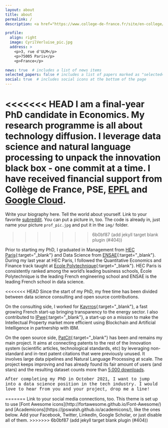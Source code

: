 ```yaml
---
layout: about
title: about
permalink: /
description: <a href="https://www.college-de-france.fr/site/en-college/index.htm">Collège de France</a> and <a href="https://www.parisschoolofeconomics.eu/en/">Paris School of Economics</a> (PSE)

profile:
  align: right
  image: CyrilVerluise_pic.jpg
  address: >
    <p>3, rue d'ULM</p>
    <p>75005 Paris</p>
    <p>France</p>

news: true  # includes a list of news items
selected_papers: false # includes a list of papers marked as "selected={true}"
social: true  # includes social icons at the bottom of the page
---
```


<<<<<<< HEAD
I am a final-year PhD candidate in Economics. My research programme is all about technology diffusion. I leverage data science and natural language processing to unpack the innovation black box - one commit at a time. I have received financial support from Collège de France, PSE, [EPFL](https://www.epfl.ch/en/) and [Google Cloud](https://cloud.google.com/).
=======
Write your biography here. Tell the world about yourself. Link to your favorite [subreddit](http://reddit.com). You can put a picture in, too. The code is already in, just name your picture `prof_pic.jpg` and put it in the `img/` folder.
>>>>>>> 6b0bf87 (add jekyll target blank plugin (#404))

Prior to starting my PhD, I graduated in Management from [HEC Paris](https://www.hec.edu/en){:target="\_blank"} and Data Science from [ENSAE](https://www.ensae.fr/en/){:target="\_blank"}. During my last year at HEC Paris, I followed the Quantitative Economics and Finance track taught at [Ecole Polytechnique](https://www.polytechnique.edu/en){:target="\_blank"}. HEC Paris is consistently ranked among the world’s leading business schools, École Polytechnique is the leading French engineering school and ENSAE is the leading French school in data science. 

<<<<<<< HEAD
Since the start of my PhD, my free time has been divided between data science consulting and open source contributions. 

On the consulting side, I worked for [Kayrros](https://www.kayrros.com/){:target="\_blank"}, a fast growing French start-up bringing transparency to the energy sector. I also contributed to [IPwe](https://ipwe.com/){:target="\_blank"}, a start-up on a mission to make the Intellectual Property market more efficient using Blockchain and Artificial Intelligence in partnership with IBM.

On the open source side, [PatCit](https://github.com/cverluise/PatCit){:target="\_blank"} has been and remains my main project. It aims at connecting patents to the rest of the Innovation system (scientific articles, technological standards, etc) by leveraging non-standard and in-text patent citations that were previously unused. It involves large data pipelines and Natural Language Processing at scale. The project keeps improving and has already found its fair amount of users (and stars) and the resulting dataset counts more than [5,000 downloads](https://zenodo.org/record/4391095). 

<p style="font-family:courier">After completing my PhD in October 2021, I want to jump into a data science position in the tech industry. I would love to hear from you and your project, drop me a line!</p> 
=======
Link to your social media connections, too. This theme is set up to use [Font Awesome icons](http://fortawesome.github.io/Font-Awesome/) and [Academicons](https://jpswalsh.github.io/academicons/), like the ones below. Add your Facebook, Twitter, LinkedIn, Google Scholar, or just disable all of them.
>>>>>>> 6b0bf87 (add jekyll target blank plugin (#404))
